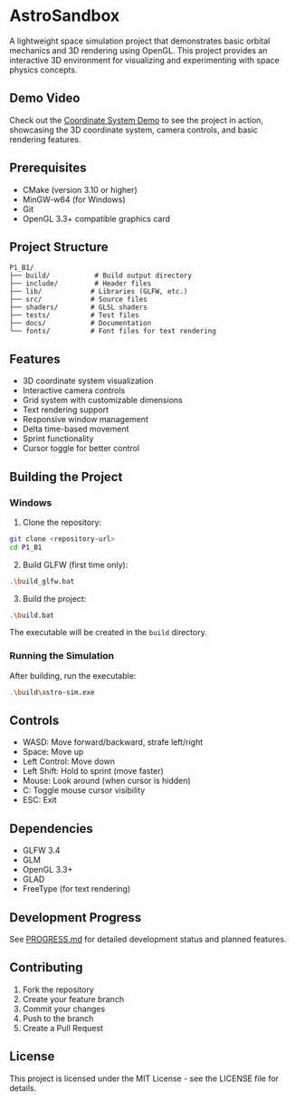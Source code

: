 # AstroSandbox

A lightweight space simulation project that demonstrates basic orbital mechanics and 3D rendering using OpenGL. This project provides an interactive 3D environment for visualizing and experimenting with space physics concepts.

## Demo Video

Check out the [Coordinate System Demo](Coordinate%20System%20Demo.mp4) to see the project in action, showcasing the 3D coordinate system, camera controls, and basic rendering features.

## Prerequisites

- CMake (version 3.10 or higher)
- MinGW-w64 (for Windows)
- Git
- OpenGL 3.3+ compatible graphics card

## Project Structure
```
P1_B1/
├── build/           # Build output directory
├── include/         # Header files
├── lib/            # Libraries (GLFW, etc.)
├── src/            # Source files
├── shaders/        # GLSL shaders
├── tests/          # Test files
├── docs/           # Documentation
└── fonts/          # Font files for text rendering
```

## Features

- 3D coordinate system visualization
- Interactive camera controls
- Grid system with customizable dimensions
- Text rendering support
- Responsive window management
- Delta time-based movement
- Sprint functionality
- Cursor toggle for better control

## Building the Project

### Windows

1. Clone the repository:
```bash
git clone <repository-url>
cd P1_B1
```

2. Build GLFW (first time only):
```bash
.\build_glfw.bat
```

3. Build the project:
```bash
.\build.bat
```

The executable will be created in the `build` directory.

### Running the Simulation

After building, run the executable:
```bash
.\build\astro-sim.exe
```

## Controls

- WASD: Move forward/backward, strafe left/right
- Space: Move up
- Left Control: Move down
- Left Shift: Hold to sprint (move faster)
- Mouse: Look around (when cursor is hidden)
- C: Toggle mouse cursor visibility
- ESC: Exit

## Dependencies

- GLFW 3.4
- GLM
- OpenGL 3.3+
- GLAD
- FreeType (for text rendering)

## Development Progress

See [PROGRESS.md](PROGRESS.md) for detailed development status and planned features.

## Contributing

1. Fork the repository
2. Create your feature branch
3. Commit your changes
4. Push to the branch
5. Create a Pull Request

## License

This project is licensed under the MIT License - see the LICENSE file for details. 